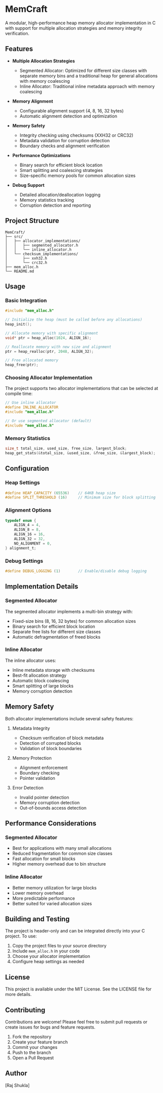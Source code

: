 # MemCraft

A modular, high-performance heap memory allocator implementation in C with support for multiple allocation strategies and memory integrity verification.

## Features

- **Multiple Allocation Strategies**
  - Segmented Allocator: Optimized for different size classes with separate memory bins and a traditional heap for general allocations with memory coalescing
  - Inline Allocator: Traditional inline metadata approach with memory coalescing
  
- **Memory Alignment**
  - Configurable alignment support (4, 8, 16, 32 bytes)
  - Automatic alignment detection and optimization
  
- **Memory Safety**
  - Integrity checking using checksums (XXH32 or CRC32)
  - Metadata validation for corruption detection
  - Boundary checks and alignment verification

- **Performance Optimizations**
  - Binary search for efficient block location
  - Smart splitting and coalescing strategies
  - Size-specific memory pools for common allocation sizes

- **Debug Support**
  - Detailed allocation/deallocation logging
  - Memory statistics tracking
  - Corruption detection and reporting

## Project Structure

```
MemCraft/
├── src/
│   ├── allocator_implementations/
│   │   ├── segmented_allocator.h
│   │   └── inline_allocator.h
│   └── checksum_implementations/
│       ├── xxh32.h
│       └── crc32.h
├── mem_alloc.h
└── README.md
```

## Usage

### Basic Integration

```c
#include "mem_alloc.h"

// Initialize the heap (must be called before any allocations)
heap_init();

// Allocate memory with specific alignment
void* ptr = heap_alloc(1024, ALIGN_16);

// Reallocate memory with new size and alignment
ptr = heap_realloc(ptr, 2048, ALIGN_32);

// Free allocated memory
heap_free(ptr);
```

### Choosing Allocator Implementation

The project supports two allocator implementations that can be selected at compile time:

```c
// Use inline allocator
#define INLINE_ALLOCATOR
#include "mem_alloc.h"

// Or use segmented allocator (default)
#include "mem_alloc.h"
```

### Memory Statistics

```c
size_t total_size, used_size, free_size, largest_block;
heap_get_stats(&total_size, &used_size, &free_size, &largest_block);
```

## Configuration

### Heap Settings

```c
#define HEAP_CAPACITY (65536)    // 64KB heap size
#define SPLIT_THRESHOLD (16)     // Minimum size for block splitting
```

### Alignment Options

```c
typedef enum {
    ALIGN_4 = 4,
    ALIGN_8 = 8,
    ALIGN_16 = 16,
    ALIGN_32 = 32,
    NO_ALIGNMENT = 0,
} alignment_t;
```

### Debug Settings

```c
#define DEBUG_LOGGING (1)        // Enable/disable debug logging
```

## Implementation Details

### Segmented Allocator

The segmented allocator implements a multi-bin strategy with:
- Fixed-size bins (8, 16, 32 bytes) for common allocation sizes
- Binary search for efficient block location
- Separate free lists for different size classes
- Automatic defragmentation of freed blocks

### Inline Allocator

The inline allocator uses:
- Inline metadata storage with checksums
- Best-fit allocation strategy
- Automatic block coalescing
- Smart splitting of large blocks
- Memory corruption detection

## Memory Safety

Both allocator implementations include several safety features:

1. Metadata Integrity
   - Checksum verification of block metadata
   - Detection of corrupted blocks
   - Validation of block boundaries

2. Memory Protection
   - Alignment enforcement
   - Boundary checking
   - Pointer validation

3. Error Detection
   - Invalid pointer detection
   - Memory corruption detection
   - Out-of-bounds access detection

## Performance Considerations

### Segmented Allocator
- Best for applications with many small allocations
- Reduced fragmentation for common size classes
- Fast allocation for small blocks
- Higher memory overhead due to bin structure

### Inline Allocator
- Better memory utilization for large blocks
- Lower memory overhead
- More predictable performance
- Better suited for varied allocation sizes

## Building and Testing

The project is header-only and can be integrated directly into your C project. To use:

1. Copy the project files to your source directory
2. Include `mem_alloc.h` in your code
3. Choose your allocator implementation
4. Configure heap settings as needed

## License

This project is available under the MIT License. See the LICENSE file for more details.

## Contributing

Contributions are welcome! Please feel free to submit pull requests or create issues for bugs and feature requests.

1. Fork the repository
2. Create your feature branch
3. Commit your changes
4. Push to the branch
5. Open a Pull Request

## Author

[Raj Shukla]
